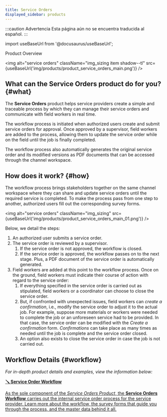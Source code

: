 ```yaml
---
title: Service Orders
displayed_sidebar: products
---
```


:::caution Advertencia
Esta página aún no se encuentra traducida al español.
:::

import useBaseUrl from '@docusaurus/useBaseUrl'; 

<span className="hero__title">Product Overview</span>
<br/>

<img alt="service orders" className="img_sizing item shadow--tl" src={useBaseUrl('img/products/product_service_orders_main.png')} />
<br/>

## What can the Service Orders product do for you? {#what}
The **Service Orders** product helps service providers create a simple and traceable process by which they can manage their service orders and communicate with field workers in real time.

The workflow process is initiated when authorized users create and submit service orders for approval. Once approved by a supervisor, field workers are added to the process, allowing them to update the service order while on the field until the job is finally completed.

The workflow process also automatically generates the original service order and its modified versions as PDF documents that can be accessed through the channel workspace.

## How does it work? {#how}
The workflow process brings stakeholders together on the same channel workspace where they can share and update service orders until the required service is completed. To make the process pass from one step to another, authorized users fill out the corresponding survey forms.

<img alt="service orders" className="img_sizing" src={useBaseUrl('img/products/product_service_orders_main_01.png')} />
<br/>

 Below, we detail the steps:
1. An authorized user submits a service order.  
2. The service order is reviewed by a supervisor.  
    1. If the service order is not approved, the workflow is closed.  
    2. If the service order is approved, the workflow passes on to the next stage. Plus, a PDF document of the service order is automatically generated. 
3. Field workers are added at this point to the workflow process. Once on the ground, field workers must indicate their course of action with regard to the service order:
    1. If everything specified in the service order is carried out as stipulated, field workers or a coordinator can choose to close the service order.  
    2. But, if confronted with unexpected issues, field workers can _create a confirmation_, i.e., modify the service order to adjust it to the actual job. For example, suppose more materials or workers were needed to complete the job or an unforeseen service had to be provided. In that case, the service order can be modified with the _Create a confirmation_ form. _Confirmations_ can take place as many times as needed until the job is complete and the service order closed.  
    3. An option also exists to close the service order in case the job is not carried out.  

## Workflow Details {#workflow}
_For in-depth product details and examples, view the information below:_

<div className="container">
<div className="row">

<div className="col col--12 margin-bottom--lg">
<a className="card2 padding--lg cardContainer_qNfC" href="/docs/products/service_orders/workflow_overview">

<span className="hero__subtitle"><b>🪛 Service Order Workflow</b></span> 

As the sole component of the _Service Orders Product_, the **Service Orders Workflow** carries out the internal service order process for the service provider. Learn more about the workflow, the survey forms that guide you through the process, and the master data behind it all.

</a>
</div>
</div>
</div>
<br/>


